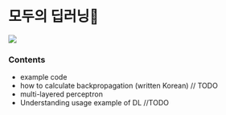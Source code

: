 # 모두의 딥러닝📔

![](https://ws1.sinaimg.cn/large/006tNbRwgy1fwx8rhixffj30b40eawgj.jpg)

### Contents

- example code
- how to calculate backpropagation (written Korean) // TODO
- multi-layered perceptron
- Understanding usage example of DL //TODO